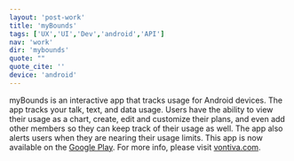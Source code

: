 ```yaml
---
layout: 'post-work'
title: 'myBounds'
tags: ['UX','UI','Dev','android','API']
nav: 'work'
dir: 'mybounds'
quote: ""
quote_cite: ''
device: 'android'
---
```

myBounds is an interactive app that tracks usage for Android devices. The app tracks your talk, text, and data usage. Users have the ability to view their usage as a chart, create, edit and customize their plans, and even add other members so they can keep track of their usage as well. The app also alerts users when they are nearing their usage limits.
This app is now available on the [Google Play](https://play.google.com/store/apps/details?id=com.vontiva.mybounds). For more info, please visit [vontiva.com](http://www.vontiva.com)</a>.
